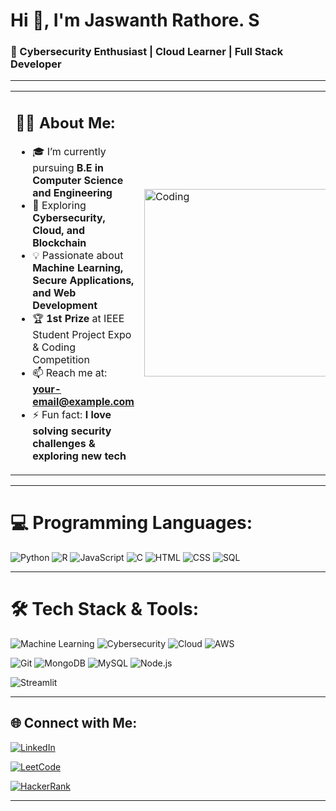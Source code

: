 # Hi 👋, I'm Jaswanth Rathore. S  
### 🚀 Cybersecurity Enthusiast | Cloud Learner | Full Stack Developer  

---

<table>
<tr>
<td width="60%">

## 🧑‍💻 About Me:
- 🎓 I’m currently pursuing **B.E in Computer Science and Engineering**  
- 🌱 Exploring **Cybersecurity, Cloud, and Blockchain**  
- 💡 Passionate about **Machine Learning, Secure Applications, and Web Development**  
- 🏆 **1st Prize** at IEEE Student Project Expo & Coding Competition  
- 📫 Reach me at: **your-email@example.com**  
- ⚡ Fun fact: **I love solving security challenges & exploring new tech**  

</td>
<td width="40%">
  <img src="https://gifdb.com/images/file/animated-programmer-guy-coding-790a0bs8e8thpisg.gif" alt="Coding" width="300"/>
</td>
</tr>
</table>


---

# 💻 Programming Languages:
![Python](https://img.shields.io/badge/-Python-3776AB?style=for-the-badge&logo=python&logoColor=white)
![R](https://img.shields.io/badge/-R-276DC3?style=for-the-badge&logo=r&logoColor=white)
![JavaScript](https://img.shields.io/badge/-JavaScript-F7DF1E?style=for-the-badge&logo=javascript&logoColor=black)
![C](https://img.shields.io/badge/-C-00599C?style=for-the-badge&logo=c&logoColor=white)
![HTML](https://img.shields.io/badge/-HTML5-E34F26?style=for-the-badge&logo=html5&logoColor=white)
![CSS](https://img.shields.io/badge/-CSS3-1572B6?style=for-the-badge&logo=css3&logoColor=white)
![SQL](https://img.shields.io/badge/-SQL-003B57?style=for-the-badge&logo=databricks&logoColor=white)

---

# 🛠️ Tech Stack & Tools:
![Machine Learning](https://img.shields.io/badge/-Machine%20Learning-102230?style=for-the-badge&logo=tensorflow&logoColor=orange)
![Cybersecurity](https://img.shields.io/badge/-Cybersecurity-181717?style=for-the-badge&logo=hackaday&logoColor=white)
![Cloud](https://img.shields.io/badge/-Cloud-4285F4?style=for-the-badge&logo=googlecloud&logoColor=white)
![AWS](https://img.shields.io/badge/-AWS-232F3E?style=for-the-badge&logo=amazon-aws&logoColor=white)

![Git](https://img.shields.io/badge/-Git-F05032?style=for-the-badge&logo=git&logoColor=white)
![MongoDB](https://img.shields.io/badge/-MongoDB-47A248?style=for-the-badge&logo=mongodb&logoColor=white)
![MySQL](https://img.shields.io/badge/-MySQL-4479A1?style=for-the-badge&logo=mysql&logoColor=white)
![Node.js](https://img.shields.io/badge/-Node.js-339933?style=for-the-badge&logo=nodedotjs&logoColor=white)

![Streamlit](https://img.shields.io/badge/-Streamlit-FF4B4B?style=for-the-badge&logo=streamlit&logoColor=white)


---


## 🌐 Connect with Me:
[![LinkedIn](https://img.shields.io/badge/-LinkedIn-0A66C2?style=for-the-badge&logo=linkedin&logoColor=white)](http://www.linkedin.com/in/jaswanthrathore)  

[![LeetCode](https://img.shields.io/badge/-LeetCode-FFA116?style=for-the-badge&logo=leetcode&logoColor=black)](https://leetcode.com/u/JaswanthRathore/)  

[![HackerRank](https://img.shields.io/badge/-HackerRank-2EC866?style=for-the-badge&logo=hackerrank&logoColor=white)](https://www.hackerrank.com/profile/rathoresjaswanth)  

---



